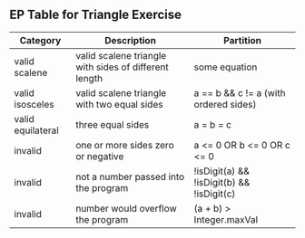 ## EP Table for Triangle Exercise

| Category | Description | Partition |
| --- | --- | --- |
| valid scalene  | valid scalene triangle with sides of different length | some equation |
| valid isosceles | valid scalene triangle with two equal sides | a == b && c != a  (with ordered sides) |
| valid equilateral | three equal sides | a = b = c |
| invalid | one or more sides zero or negative | a <= 0 OR b <= 0 OR c <= 0 |
| invalid | not a number passed into the program | !isDigit(a) && !isDigit(b) && !isDigit(c) |
| invalid | number would overflow the program | (a + b) > Integer.maxVal |

